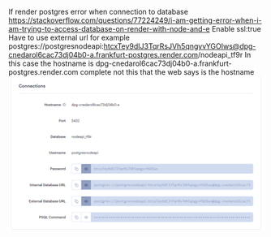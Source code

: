 If render postgres error when connection to database https://stackoverflow.com/questions/77224249/i-am-getting-error-when-i-am-trying-to-access-database-on-render-with-node-and-e
Enable ssl:true
Have to use external url for example
postgres://postgresnodeapi:htcxTey9dIJ3TqrRsJVh5qngyvYGOIws@dpg-cnedarol6cac73dj04b0-a.frankfurt-postgres.render.com/nodeapi_tf9r
In this case the hostname is dpg-cnedarol6cac73dj04b0-a.frankfurt-postgres.render.com complete not this that the web says is the hostname
![alt text](image.png)

